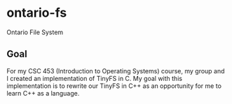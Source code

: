 # ontario-fs
Ontario File System

## Goal
For my CSC 453 (Introduction to Operating Systems) course, my group and I created an implementation of TinyFS in C. My goal with this implementation is to rewrite our TinyFS in C++ as an opportunity for me to learn C++ as a language.
